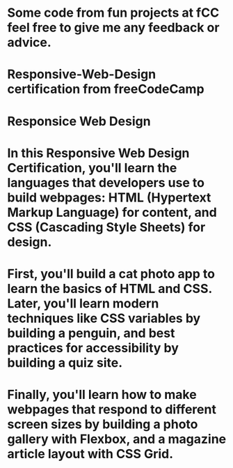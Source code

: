 # Some code from fun projects at fCC feel free to give me any feedback or advice.

# Responsive-Web-Design certification from freeCodeCamp
# Responsice Web Design

# In this Responsive Web Design Certification, you'll learn the languages that developers use to build webpages: HTML (Hypertext Markup Language) for content, and CSS (Cascading Style Sheets) for design.

# First, you'll build a cat photo app to learn the basics of HTML and CSS. Later, you'll learn modern techniques like CSS variables by building a penguin, and best practices for accessibility by building a quiz site.

# Finally, you'll learn how to make webpages that respond to different screen sizes by building a photo gallery with Flexbox, and a magazine article layout with CSS Grid.